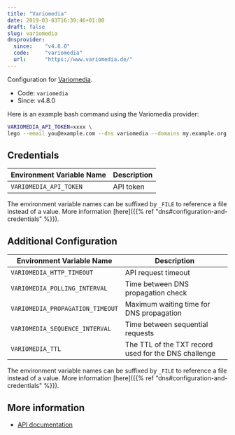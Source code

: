 ```yaml
---
title: "Variomedia"
date: 2019-03-03T16:39:46+01:00
draft: false
slug: variomedia
dnsprovider:
  since:    "v4.8.0"
  code:     "variomedia"
  url:      "https://www.variomedia.de/"
---
```


<!-- THIS DOCUMENTATION IS AUTO-GENERATED. PLEASE DO NOT EDIT. -->
<!-- providers/dns/variomedia/variomedia.toml -->
<!-- THIS DOCUMENTATION IS AUTO-GENERATED. PLEASE DO NOT EDIT. -->


Configuration for [Variomedia](https://www.variomedia.de/).


<!--more-->

- Code: `variomedia`
- Since: v4.8.0


Here is an example bash command using the Variomedia provider:

```bash
VARIOMEDIA_API_TOKEN=xxxx \
lego --email you@example.com --dns variomedia --domains my.example.org run
```




## Credentials

| Environment Variable Name | Description |
|-----------------------|-------------|
| `VARIOMEDIA_API_TOKEN` | API token |

The environment variable names can be suffixed by `_FILE` to reference a file instead of a value.
More information [here]({{% ref "dns#configuration-and-credentials" %}}).


## Additional Configuration

| Environment Variable Name | Description |
|--------------------------------|-------------|
| `VARIOMEDIA_HTTP_TIMEOUT` | API request timeout |
| `VARIOMEDIA_POLLING_INTERVAL` | Time between DNS propagation check |
| `VARIOMEDIA_PROPAGATION_TIMEOUT` | Maximum waiting time for DNS propagation |
| `VARIOMEDIA_SEQUENCE_INTERVAL` | Time between sequential requests |
| `VARIOMEDIA_TTL` | The TTL of the TXT record used for the DNS challenge |

The environment variable names can be suffixed by `_FILE` to reference a file instead of a value.
More information [here]({{% ref "dns#configuration-and-credentials" %}}).




## More information

- [API documentation](https://api.variomedia.de/docs/dns-records.html)

<!-- THIS DOCUMENTATION IS AUTO-GENERATED. PLEASE DO NOT EDIT. -->
<!-- providers/dns/variomedia/variomedia.toml -->
<!-- THIS DOCUMENTATION IS AUTO-GENERATED. PLEASE DO NOT EDIT. -->
